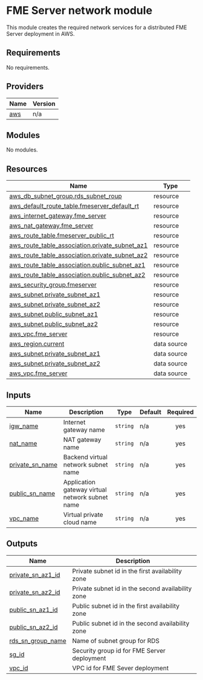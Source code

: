 # FME Server network module
This module creates the required network services for a distributed FME Server deployment in AWS.
<!-- BEGIN_TF_DOCS -->
## Requirements

No requirements.

## Providers

| Name | Version |
|------|---------|
| <a name="provider_aws"></a> [aws](#provider\_aws) | n/a |

## Modules

No modules.

## Resources

| Name | Type |
|------|------|
| [aws_db_subnet_group.rds_subnet_roup](https://registry.terraform.io/providers/hashicorp/aws/latest/docs/resources/db_subnet_group) | resource |
| [aws_default_route_table.fmeserver_default_rt](https://registry.terraform.io/providers/hashicorp/aws/latest/docs/resources/default_route_table) | resource |
| [aws_internet_gateway.fme_server](https://registry.terraform.io/providers/hashicorp/aws/latest/docs/resources/internet_gateway) | resource |
| [aws_nat_gateway.fme_server](https://registry.terraform.io/providers/hashicorp/aws/latest/docs/resources/nat_gateway) | resource |
| [aws_route_table.fmeserver_public_rt](https://registry.terraform.io/providers/hashicorp/aws/latest/docs/resources/route_table) | resource |
| [aws_route_table_association.private_subnet_az1](https://registry.terraform.io/providers/hashicorp/aws/latest/docs/resources/route_table_association) | resource |
| [aws_route_table_association.private_subnet_az2](https://registry.terraform.io/providers/hashicorp/aws/latest/docs/resources/route_table_association) | resource |
| [aws_route_table_association.public_subnet_az1](https://registry.terraform.io/providers/hashicorp/aws/latest/docs/resources/route_table_association) | resource |
| [aws_route_table_association.public_subnet_az2](https://registry.terraform.io/providers/hashicorp/aws/latest/docs/resources/route_table_association) | resource |
| [aws_security_group.fmeserver](https://registry.terraform.io/providers/hashicorp/aws/latest/docs/resources/security_group) | resource |
| [aws_subnet.private_subnet_az1](https://registry.terraform.io/providers/hashicorp/aws/latest/docs/resources/subnet) | resource |
| [aws_subnet.private_subnet_az2](https://registry.terraform.io/providers/hashicorp/aws/latest/docs/resources/subnet) | resource |
| [aws_subnet.public_subnet_az1](https://registry.terraform.io/providers/hashicorp/aws/latest/docs/resources/subnet) | resource |
| [aws_subnet.public_subnet_az2](https://registry.terraform.io/providers/hashicorp/aws/latest/docs/resources/subnet) | resource |
| [aws_vpc.fme_server](https://registry.terraform.io/providers/hashicorp/aws/latest/docs/resources/vpc) | resource |
| [aws_region.current](https://registry.terraform.io/providers/hashicorp/aws/latest/docs/data-sources/region) | data source |
| [aws_subnet.private_subnet_az1](https://registry.terraform.io/providers/hashicorp/aws/latest/docs/data-sources/subnet) | data source |
| [aws_subnet.private_subnet_az2](https://registry.terraform.io/providers/hashicorp/aws/latest/docs/data-sources/subnet) | data source |
| [aws_vpc.fme_server](https://registry.terraform.io/providers/hashicorp/aws/latest/docs/data-sources/vpc) | data source |

## Inputs

| Name | Description | Type | Default | Required |
|------|-------------|------|---------|:--------:|
| <a name="input_igw_name"></a> [igw\_name](#input\_igw\_name) | Internet gateway name | `string` | n/a | yes |
| <a name="input_nat_name"></a> [nat\_name](#input\_nat\_name) | NAT gateway name | `string` | n/a | yes |
| <a name="input_private_sn_name"></a> [private\_sn\_name](#input\_private\_sn\_name) | Backend virtual network subnet name | `string` | n/a | yes |
| <a name="input_public_sn_name"></a> [public\_sn\_name](#input\_public\_sn\_name) | Application gateway virtual network subnet name | `string` | n/a | yes |
| <a name="input_vpc_name"></a> [vpc\_name](#input\_vpc\_name) | Virtual private cloud name | `string` | n/a | yes |

## Outputs

| Name | Description |
|------|-------------|
| <a name="output_private_sn_az1_id"></a> [private\_sn\_az1\_id](#output\_private\_sn\_az1\_id) | Private subnet id in the first availability zone |
| <a name="output_private_sn_az2_id"></a> [private\_sn\_az2\_id](#output\_private\_sn\_az2\_id) | Private subnet id in the second availability zone |
| <a name="output_public_sn_az1_id"></a> [public\_sn\_az1\_id](#output\_public\_sn\_az1\_id) | Public subnet id in the first availability zone |
| <a name="output_public_sn_az2_id"></a> [public\_sn\_az2\_id](#output\_public\_sn\_az2\_id) | Public subnet id in the second availability zone |
| <a name="output_rds_sn_group_name"></a> [rds\_sn\_group\_name](#output\_rds\_sn\_group\_name) | Name of subnet group for RDS |
| <a name="output_sg_id"></a> [sg\_id](#output\_sg\_id) | Security group id for FME Server deployment |
| <a name="output_vpc_id"></a> [vpc\_id](#output\_vpc\_id) | VPC id for FME Sever deployment |
<!-- END_TF_DOCS --> 